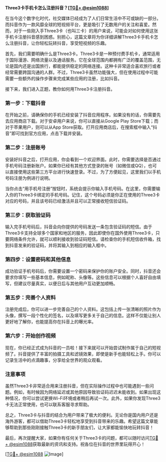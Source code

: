 **Three3卡手机卡怎么注册抖音？[[TG💪+ @esim1088](https://t.me/s/esim1088)]**

在当今这个数字化时代，社交媒体已经成为了人们日常生活中不可或缺的一部分。而抖音作为一款风靡全球的短视频平台，更是吸引了无数用户的关注和喜爱。然而，对于一些刚入手Three3卡（也叫三卡）的用户来说，可能会对如何使用这张手机卡注册抖音感到困惑。别担心，这篇文章将为你详细讲解Three3卡手机卡怎么注册抖音，让你轻松玩转抖音，享受短视频的乐趣。

首先，我们需要明确什么是Three3卡。Three3卡是一种预付费手机卡，通常适用于国际漫游、网络流量以及通话服务。它在全球范围内都拥有广泛的覆盖范围，无论是国内还是出国旅行，都能提供稳定的网络连接。这种卡非常适合喜欢旅行或者经常需要跨国沟通的人群。不过，Three3卡虽然功能强大，但在使用过程中可能需要一些额外的操作步骤来完成某些应用的注册，比如抖音。

接下来，我们进入正题，教你如何用Three3卡注册抖音。

### 第一步：下载抖音

在开始之前，请确保你的手机已经安装了抖音应用程序。如果没有的话，你需要先去应用商店下载。对于安卓用户来说，你可以直接从Google Play Store下载；而对于苹果用户，则可以从App Store获取。打开应用商店后，在搜索框中输入“抖音”即可找到官方应用，点击下载并安装。

### 第二步：注册账号

安装好抖音之后，打开应用，你会看到一个欢迎界面。此时，你需要选择是否通过手机号码注册新账户。如果你已经有其他方式登录的账号（如微信或QQ），也可以直接使用这些第三方平台进行快速登录。不过，为了方便起见，这里我们以手机号码注册为例进行说明。

当你点击“用手机号注册”按钮时，系统会提示你输入手机号码。在这里，你需要输入你的Three3卡绑定的手机号码。记住，这个号码必须是你正在使用的Three3卡对应的号码，并且该号码已经激活并且可以正常接收短信验证码。

### 第三步：获取验证码

输入完手机号码后，抖音会向你提供的号码发送一条包含验证码的短信。由于Three3卡支持全球多个国家和地区的服务，因此即使你在国外使用Three3卡，只要网络条件允许，就可以顺利接收到验证码短信。请检查你的手机短信收件箱，找到抖音发来的验证码，并将其输入到相应的输入框中。

### 第四步：设置密码和其他信息

成功验证手机号码后，你需要设置一个密码来保护你的账户安全。同时，抖音还会要求你填写一些基本信息，例如昵称、头像等。这些信息可以根据个人喜好自由填写，但建议尽量真实，以便日后与其他用户互动更加顺畅。

### 第五步：完善个人资料

注册完成后，你可以进一步完善自己的个人资料。这包括上传一张清晰的照片作为头像，撰写一段个性化的签名，以及填写更多关于自己的信息。这样不仅能让别人更好地了解你，也能提高你在抖音上的曝光率。

### 第六步：开始创作视频

现在，你已经正式成为抖音的一员啦！接下来就可以开始尝试制作属于自己的短视频了。抖音提供了丰富的拍摄工具和滤镜效果，即使是新手也能轻松上手。你可以记录生活中的点滴趣事，分享给全世界的观众观看。

### 注意事项

虽然Three3卡非常适合用来注册抖音，但在实际操作过程中也可能遇到一些问题。例如，有时候因为网络延迟或其他原因导致验证码迟迟未能收到。如果出现这种情况，你可以尝试更换Wi-Fi环境或者稍后再试一次。此外，如果你发现Three3卡无法正常使用，也可以联系客服寻求帮助。

总之，Three3卡与抖音的结合为用户带来了极大的便利。无论你是国内用户还是海外游客，都可以借助Three3卡轻松地享受到抖音带来的乐趣。希望这篇文章能够帮助到那些刚刚接触Three3卡的新手朋友们，让大家都能愉快地玩转抖音！

最后，再次提醒大家，如果你有任何关于Three3卡的问题，都可以随时访问[TG💪+ @esim1088](https://t.me/s/esim1088)获取最新的资讯和支持。祝各位在抖音的世界里玩得开心！

[[TG💪+ @esim1088](https://t.me/s/esim1088) ![Image](https://i.postimg.cc/4NQfJmqS/Snipaste-2025-05-13-00-14-12.png)]